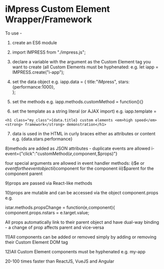 # iMpress Custom Element Wrapper/Framework

To use - 

1) create an ES6 module

2) import IMPRESS from "./impress.js";

3) declare a variable with the argument as the Custom Element tag you want to create (all Custom Elements must be hyphenated: e.g. 
let iapp = IMPRESS.create("i-app");

4) set the data object e.g.
iapp.data = {
	title:"iMpress",
	stars:{performance:1000},	
};

5) set the methods e.g.
iapp.methods.customMethod = function(){}

6) set the template as a string literal (or AJAX import) e.g.
iapp.template = 

```
<h1 class="my_class">{data.title} custom elements <em>high speed</em><strong> framework</strong> demonstration</h1>
```

7) data is used in the HTML in curly braces either as attributes or content e.g.
{data.stars.performance}

8)methods are added as JSON attributes - duplicate events are allowed
i-event={"click":"customMethod($e,$component,$props)"}

four special arguments are allowed in event handler methods:
i)$e or $event for the event object
ii)$component for the component
iii)$parent for the component parent

9)props are passed via React-like methods
<i-child nstars={data.stars.performance}></i-child>

10)props are mutable and can be accessed via the object component.props e.g.

istar.methods.propsChange = function(e,component){
	component.props.nstars = e.target.value;

All props automatically link to their parent object and have dual-way binding - a change of prop affects parent and vice-versa

11)All components can be added or removed simply by adding or removing their Custom Element DOM tag

12)All Custom Element components must be hyphenated e.g. my-app

20-100 times faster than ReactJS, VueJS and Angular
